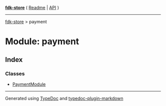 [**fdk-store**](../README.md) ( [Readme](../README.md) \| [API](../API.md) )

---

[fdk-store](../API.md) > payment

# Module: payment

## Index

### Classes

- [PaymentModule](classes/class.PaymentModule.md)

---

Generated using [TypeDoc](https://typedoc.org/) and [typedoc-plugin-markdown](https://www.npmjs.com/package/typedoc-plugin-markdown)
